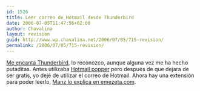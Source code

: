 ```yaml
---
id: 1526
title: Leer correo de Hotmail desde Thunderbird
date: 2006-07-05T11:47:56+02:00
author: Chavalina
layout: revision
guid: http://www.wp.chavalina.net/2006/07/05/715-revision/
permalink: /2006/07/05/715-revision/
---
```

<a href="http://chavalina.net/archivos.php?patron=thunderbird" target="_blank">Me encanta Thunderbird</a>, lo reconozco, aunque alguna vez me ha hecho putaditas. Antes utilizaba <a href="http://www.boolean.ca/hotpop/" target="_blank">Hotmail popper</a> pero despu&eacute;s de que dejara de ser gratis, yo dej&eacute; de utilizar el correo de Hotmail. Ahora hay una extensi&oacute;n para poder leerlo, <a href="http://www.emezeta.com/articulos/hotmail-desde-mozilla-thunderbird" target="_blank">Manz lo explica en emezeta.com</a>.